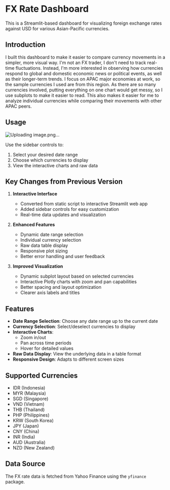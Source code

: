 # FX Rate Dashboard

This is a Streamlit-based dashboard for visualizing foreign exchange rates against USD for various Asian-Pacific currencies.

## Introduction

I built this dashboard to make it easier to compare currency movements in a simpler, more visual way. I'm not an FX trader, I don't need to track real-time fluctuations. Instead, I'm more interested in observing how currencies respond to global and domestic economic news or political events, as well as their longer-term trends. I focus on APAC major economies at work, so the sample currencies I used are from this region. As there are so many currencies involved, putting everything on one chart would get messy, so I use subplots to make it easier to read. This also makes it easier for me to analyze individual currencies while comparing their movements with other APAC peers.

## Usage
![Uploading image.png…]()


Use the sidebar controls to:
1. Select your desired date range
2. Choose which currencies to display
3. View the interactive charts and raw data

## Key Changes from Previous Version

1. **Interactive Interface**
   - Converted from static script to interactive Streamlit web app
   - Added sidebar controls for easy customization
   - Real-time data updates and visualization

2. **Enhanced Features**
   - Dynamic date range selection
   - Individual currency selection
   - Raw data table display
   - Responsive plot sizing
   - Better error handling and user feedback

3. **Improved Visualization**
   - Dynamic subplot layout based on selected currencies
   - Interactive Plotly charts with zoom and pan capabilities
   - Better spacing and layout optimization
   - Clearer axis labels and titles

## Features

- **Date Range Selection**: Choose any date range up to the current date
- **Currency Selection**: Select/deselect currencies to display
- **Interactive Charts**: 
  - Zoom in/out
  - Pan across time periods
  - Hover for detailed values
- **Raw Data Display**: View the underlying data in a table format
- **Responsive Design**: Adapts to different screen sizes

## Supported Currencies

- IDR (Indonesia)
- MYR (Malaysia)
- SGD (Singapore)
- VND (Vietnam)
- THB (Thailand)
- PHP (Philippines)
- KRW (South Korea)
- JPY (Japan)
- CNY (China)
- INR (India)
- AUD (Australia)
- NZD (New Zealand)

## Data Source

The FX rate data is fetched from Yahoo Finance using the `yfinance` package.

